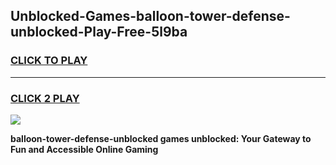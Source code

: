 
## Unblocked-Games-balloon-tower-defense-unblocked-Play-Free-5l9ba
<h3>
<a href="https://premium76.site?title=balloon-tower-defense-unblocked&ref=23A">CLICK TO PLAY</a></h3>
<hr>

<h3>
<a href="https://premium76.site?title=balloon-tower-defense-unblocked&ref=23A">CLICK 2 PLAY</a>
  
</h3>

<a href="https://premium76.site?title=balloon-tower-defense-unblocked&ref=23A"><img src="https://clearcache.store/games.png"></a>


**balloon-tower-defense-unblocked games unblocked: Your Gateway to Fun and Accessible Online Gaming**
